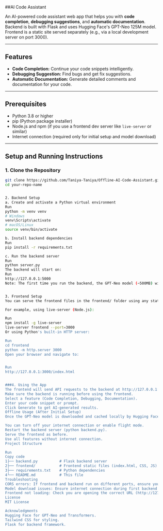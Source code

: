 ##AI Code Assistant

An AI-powered code assistant web app that helps you with **code completion**, **debugging suggestions**, and **automatic documentation**.  
Backend is built with Flask and uses Hugging Face's GPT-Neo 125M model.  
Frontend is a static site served separately (e.g., via a local development server on port 3000).

---

## Features

- **Code Completion:** Continue your code snippets intelligently.
- **Debugging Suggestion:** Find bugs and get fix suggestions.
- **Automatic Documentation:** Generate detailed comments and documentation for your code.

---

## Prerequisites

- Python 3.8 or higher
- pip (Python package installer)
- Node.js and npm (if you use a frontend dev server like `live-server` or similar)
- Internet connection (required only for initial setup and model download)

---

## Setup and Running Instructions

### 1. Clone the Repository

```bash
git clone https://github.com/Taniya-Taniya/Offline-AI-Code-Assistant.git
cd your-repo-name


2. Backend Setup
a. Create and activate a Python virtual environment
Run
python -m venv venv
# Windows
venv\Scripts\activate
# macOS/Linux
source venv/bin/activate

b. Install backend dependencies
Run
pip install -r requirements.txt

c. Run the backend server
Run
python server.py
The backend will start on:
Run
http://127.0.0.1:5000
Note: The first time you run the backend, the GPT-Neo model (~500MB) will be downloaded. This requires an active internet connection.


3. Frontend Setup
You can serve the frontend files in the frontend/ folder using any static file server.

For example, using live-server (Node.js):

Run
npm install -g live-server
live-server frontend --port=3000
Or using Python's built-in HTTP server:

Run
cd frontend
python -m http.server 3000
Open your browser and navigate to:


Run
http://127.0.0.1:3000/index.html


###4. Using the App
The frontend will send API requests to the backend at http://127.0.0.1:5000/complete.
Make sure the backend is running before using the frontend.
Select a feature (Code Completion, Debugging, Documentation).
Enter your code snippet or prompt.
Click Generate to get AI-generated results.
Offline Usage (After Initial Setup)
Once the GPT-Neo model is downloaded and cached locally by Hugging Face Transformers:

You can turn off your internet connection or enable flight mode.
Restart the backend server (python backend.py).
Serve the frontend as before.
Use all features without internet connection.
Project Structure

Run
Copy code
1├── backend.py          # Flask backend server
2├── frontend/           # Frontend static files (index.html, CSS, JS)
3├── requirements.txt    # Python dependencies
4└── README.md           # This file
Troubleshooting
CORS errors: If frontend and backend run on different ports, ensure your backend enables CORS (your backend.py already includes flask-cors).
Model download issues: Ensure internet connection during first backend run.
Frontend not loading: Check you are opening the correct URL (http://127.0.0.1:3000/index.html).
License
MIT License

Acknowledgments
Hugging Face for GPT-Neo and Transformers.
Tailwind CSS for styling.
Flask for backend framework.
